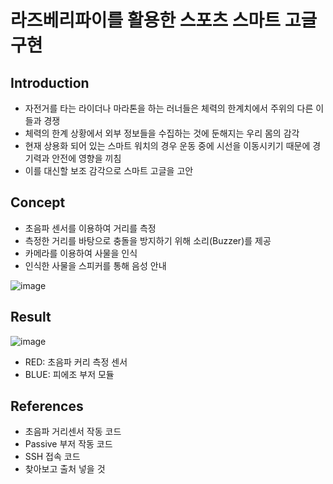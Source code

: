 # 라즈베리파이를 활용한 스포츠 스마트 고글 구현

## Introduction
* 자전거를 타는 라이더나 마라톤을 하는 러너들은 체력의 한계치에서 주위의 다른 이들과 경쟁
* 체력의 한계 상황에서 외부 정보들을 수집하는 것에 둔해지는 우리 몸의 감각
* 현재 상용화 되어 있는 스마트 워치의 경우 운동 중에 시선을 이동시키기 때문에 경기력과 안전에 영향을 끼침
* 이를 대신할 보조 감각으로 스마트 고글을 고안



## Concept
* 초음파 센서를 이용하여 거리를 측정
* 측정한 거리를 바탕으로 충돌을 방지하기 위해 소리(Buzzer)를 제공
* 카메라를 이용하여 사물을 인식
* 인식한 사물을 스피커를 통해 음성 안내

![image](https://github.com/YoungWoon-Go/OSS_project/assets/144092472/fa77f2cd-0df5-4759-971d-76dcc207f814)


## Result

![image](https://github.com/YoungWoon-Go/OSS_project/assets/144092472/9a53e88b-d2b3-4d3b-9614-f3470b1a05e5)
* RED: 초음파 커리 측정 센서
* BLUE: 피에조 부저 모듈


## References
* 초음파 거리센서 작동 코드
* Passive 부저 작동 코드
* SSH 접속 코드
* 찾아보고 출처 넣을 것
